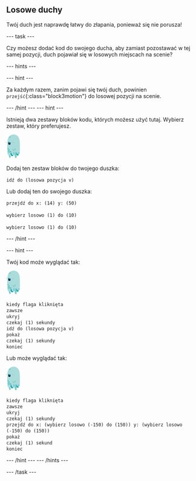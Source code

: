 ## Losowe duchy

Twój duch jest naprawdę łatwy do złapania, ponieważ się nie porusza!

--- task ---

Czy możesz dodać kod do swojego ducha, aby zamiast pozostawać w tej samej pozycji, duch pojawiał się w losowych miejscach na scenie?

--- hints ---


--- hint ---

Za każdym razem, zanim pojawi się twój duch, powinien `przejść`{:class="block3motion"} do losowej pozycji na scenie.

--- /hint --- --- hint ---

Istnieją dwa zestawy bloków kodu, których możesz użyć tutaj. Wybierz zestaw, który preferujesz.

![duszek ducha](images/ghost-sprite.png)

Dodaj ten zestaw bloków do twojego duszka:

```blocks3
idź do (losowa pozycja v)
```

Lub dodaj ten do swojego duszka:

```blocks3
przejdź do x: (14) y: (50)

wybierz losowo (1) do (10)

wybierz losowo (1) do (10)
```

--- /hint ---

--- hint ---

Twój kod może wyglądać tak:

![duszek ducha](images/ghost-sprite.png)

```blocks3
kiedy flaga kliknięta
zawsze
ukryj
czekaj (1) sekundy
idź do (losowa pozycja v)
pokaż
czekaj (1) sekundy
koniec
```

Lub może wyglądać tak:

![duszek ducha](images/ghost-sprite.png)

```blocks3
kiedy flaga kliknięta
zawsze
ukryj
czekaj (1) sekundy
przejdź do x: (wybierz losowo (-150) do (150)) y: (wybierz losowo (-150) do (150))
pokaż
czekaj (1) sekund
koniec
```

--- /hint --- --- /hints ---

--- /task ---